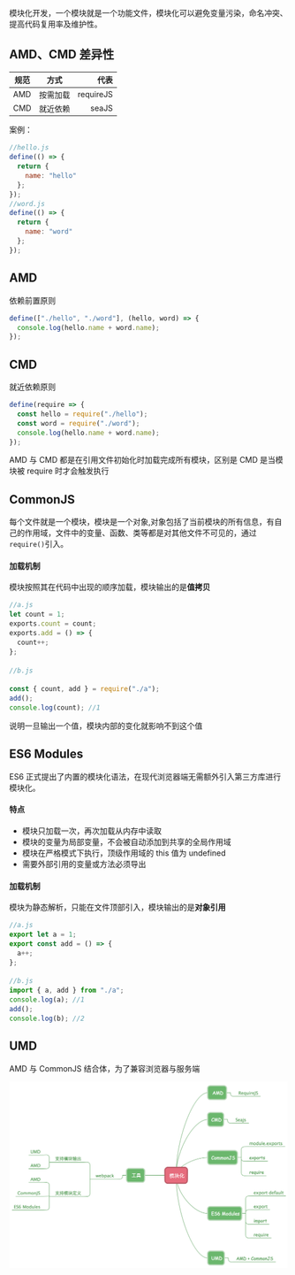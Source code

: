 模块化开发，一个模块就是一个功能文件，模块化可以避免变量污染，命名冲突、提高代码复用率及维护性。

## AMD、CMD 差异性

| 规范 |   方式   |      代表 |
| ---- | :------: | --------: |
| AMD  | 按需加载 | requireJS |
| CMD  | 就近依赖 |     seaJS |

案例：

```js
//hello.js
define(() => {
  return {
    name: "hello"
  };
});
//word.js
define(() => {
  return {
    name: "word"
  };
});
```

## AMD

依赖前置原则

```js
define(["./hello", "./word"], (hello, word) => {
  console.log(hello.name + word.name);
});
```

## CMD

就近依赖原则

```js
define(require => {
  const hello = require("./hello");
  const word = require("./word");
  console.log(hello.name + word.name);
});
```

AMD 与 CMD 都是在引用文件初始化时加载完成所有模块，区别是 CMD 是当模块被 require 时才会触发执行

## CommonJS

每个文件就是一个模块，模块是一个对象,对象包括了当前模块的所有信息，有自己的作用域，文件中的变量、函数、类等都是对其他文件不可见的，通过`require()`引入。

#### 加载机制

模块按照其在代码中出现的顺序加载，模块输出的是**值拷贝**

```js
//a.js
let count = 1;
exports.count = count;
exports.add = () => {
  count++;
};

//b.js

const { count, add } = require("./a");
add();
console.log(count); //1
```

说明一旦输出一个值，模块内部的变化就影响不到这个值

## ES6 Modules

ES6 正式提出了内置的模块化语法，在现代浏览器端无需额外引入第三方库进行模块化。

#### 特点

- 模块只加载一次，再次加载从内存中读取
- 模块的变量为局部变量，不会被自动添加到共享的全局作用域
- 模块在严格模式下执行，顶级作用域的 this 值为 undefined
- 需要外部引用的变量或方法必须导出

#### 加载机制

模块为静态解析，只能在文件顶部引入，模块输出的是**对象引用**

```js
//a.js
export let a = 1;
export const add = () => {
  a++;
};

//b.js
import { a, add } from "./a";
console.log(a); //1
add();
console.log(b); //2
```

## UMD

AMD 与 CommonJS 结合体，为了兼容浏览器与服务端

![](./images/模块化/AMD-CMD-COMMONJS-ES6.png)
